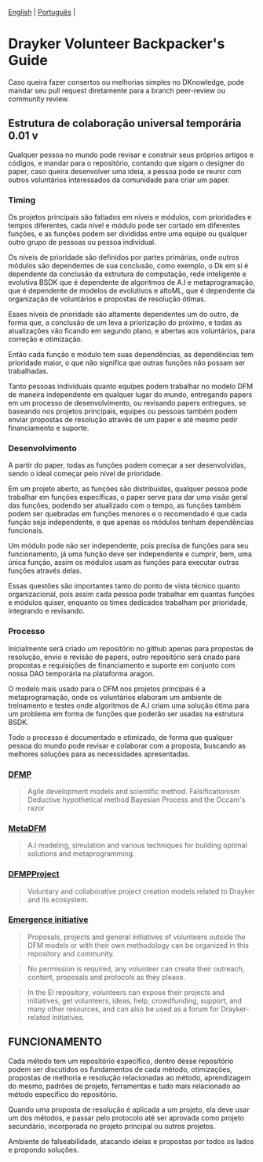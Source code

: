 [English](https://github.com/draykerdk/dknowledge/blob/master/CONTRIBUTING.md) | [Português](https://github.com/draykerdk/dknowledge/blob/master/CONTRIBUTING.PT.md) | 


# Drayker Volunteer Backpacker's Guide

Caso queira fazer consertos ou melhorias simples no DKnowledge, pode mandar seu pull request diretamente para a branch peer-review ou community review.

## Estrutura de colaboração universal temporária 0.01 v

Qualquer pessoa no mundo pode revisar e construir seus próprios artigos e códigos, e mandar para o repositório, contando que sigam o designer do paper, caso queira desenvolver uma ideia, a pessoa pode se reunir com outros voluntários interessados da comunidade para criar um paper. 

### Timing
Os projetos principais são fatiados em níveis e módulos, com prioridades e tempos diferentes, cada nível e módulo pode ser cortado em diferentes funções, e as funções podem ser divididas entre uma equipe ou qualquer outro grupo de pessoas ou pessoa individual. 

Os níveis de prioridade são definidos por partes primárias, onde outros módulos são dependentes de sua conclusão, como exemplo, o Dk em si é dependente da conclusão da estrutura de computação, rede inteligente e evolutiva BSDK que é dependente de algoritmos de A.I e metaprogramação, que é dependente de modelos de evolutivos e altoML, que é dependente da organização de voluntários e propostas de resolução ótimas.

Esses níveis de prioridade são altamente dependentes um do outro, de forma que, a conclusão de um leva a priorização do próximo, e todas as atualizações vão ficando em segundo plano, e abertas aos voluntários, para correção e otimização.

Então cada função e módulo tem suas dependências, as dependências tem prioridade maior, o que não significa que outras funções não possam ser trabalhadas.

Tanto pessoas individuais quanto equipes podem trabalhar no modelo DFM de maneira independente em qualquer lugar do mundo, entregando papers em um processo de desenvolvimento, ou revisando papers entregues, se baseando nos projetos principais, equipes ou pessoas também podem enviar propostas de resolução através de um paper e até mesmo pedir financiamento e suporte.

### Desenvolvimento

A partir do paper, todas as funções podem começar a ser desenvolvidas, sendo o ideal começar pelo nível de prioridade. 

Em um projeto aberto, as funções são distribuídas, qualquer pessoa pode trabalhar em funções específicas, o paper serve para dar uma visão geral das funções, podendo ser atualizado com o tempo, as funções também podem ser quebradas em funções menores e o recomendado é que cada função seja independente, e que apenas os módulos tenham dependências funcionais.

Um módulo pode não ser independente, pois precisa de funções para seu funcionamento, já uma função deve ser independente e cumprir, bem, uma única função, assim os módulos usam as funções para executar outras funções através delas.

 Essas questões são importantes tanto do ponto de vista técnico quanto organizacional, pois assim cada pessoa pode trabalhar em quantas funções e módulos quiser, enquanto os times dedicados trabalham por prioridade, integrando e revisando. 


### Processo

Inicialmente será criado um repositório no github apenas para propostas de resolução, envio e revisão de papers, outro repositório será criado para propostas e requisições de financiamento e suporte em conjunto com nossa DAO temporária na plataforma aragon.  

O modelo mais usado para o DFM nos projetos principais é a metaprogramação, onde os voluntários elaboram um ambiente de treinamento e testes onde algoritmos de A.I criam uma solução ótima para um problema em forma de funções que poderão ser usadas na estrutura BSDK. 

Todo o processo é documentado e otimizado, de forma que qualquer pessoa do mundo pode revisar e colaborar com a proposta, buscando as melhores soluções para as necessidades apresentadas. 

### [DFMP](https://github.com/draykerdk/dfmp)

> Agile development models and scientific method.
Falsificationism
Deductive hypothetical method
Bayesian Process and the Occam's razor

### [MetaDFM](https://github.com/draykerdk/metadfmp)

> A.I modeling, simulation and various techniques for building optimal solutions and metaprogramming.

### [DFMPProject](https://github.com/draykerdk/dfmpproject) 

> Voluntary and collaborative project creation models related to Drayker and its ecosystem.

### [Emergence initiative](https://github.com/draykerdk/emergence-initiative) 
> Proposals, projects and general initiatives of volunteers outside the DFM models or with their own methodology can be organized in this repository and community.

> No permission is required, any volunteer can create their outreach, content, proposals and protocols as they please.

> In the EI repository, volunteers can expose their projects and initiatives, get volunteers, ideas, help, crowdfunding, support, and many other resources, and can also be used as a forum for Drayker-related initiatives. 

## FUNCIONAMENTO


Cada método tem um repositório específico, dentro desse repositório podem ser discutidos os fundamentos de cada método, otimizações, propostas de melhoria e resolução relacionadas ao método, aprendizagem do mesmo, padrões de projeto, ferramentas e tudo mais relacionado ao método específico do repositório.

Quando uma proposta de resolução é aplicada a um projeto, ela deve usar um dos métodos, e passar pelo protocolo até ser aprovada como projeto secundário, incorporada no projeto principal ou outros projetos.

Ambiente de falseabilidade, atacando ideias e propostas por todos os lados e propondo soluções.



